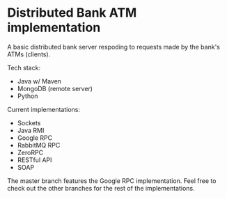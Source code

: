 # Distributed Bank ATM implementation

A basic distributed bank server respoding to requests made by the bank's ATMs (clients).

Tech stack:
- Java w/ Maven
- MongoDB (remote server)
- Python

Current implementations:

- Sockets
- Java RMI
- Google RPC
- RabbitMQ RPC
- ZeroRPC
- RESTful API
- SOAP

The master branch features the Google RPC implementation. Feel free to check out the other branches for the rest of the implementations.
